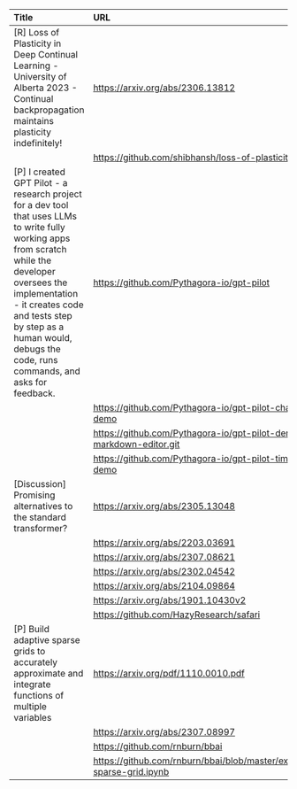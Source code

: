 | Title                                                                                                                                                                                                                                                                                 | URL                                                                     |   Score | Date                |
|:--------------------------------------------------------------------------------------------------------------------------------------------------------------------------------------------------------------------------------------------------------------------------------------|:------------------------------------------------------------------------|--------:|:--------------------|
| [R] Loss of Plasticity in Deep Continual Learning - University of Alberta 2023 - Continual backpropagation maintains plasticity indefinitely!                                                                                                                                         | https://arxiv.org/abs/2306.13812                                        |     139 | 2023-08-29 18:32:58 |
|                                                                                                                                                                                                                                                                                       | https://github.com/shibhansh/loss-of-plasticity                         |         |                     |
| [P] I created GPT Pilot - a research project for a dev tool that uses LLMs to write fully working apps from scratch while the developer oversees the implementation - it creates code and tests step by step as a human would, debugs the code, runs commands, and asks for feedback. | https://github.com/Pythagora-io/gpt-pilot                               |     112 | 2023-08-30 14:46:07 |
|                                                                                                                                                                                                                                                                                       | https://github.com/Pythagora-io/gpt-pilot-chat-app-demo                 |         |                     |
|                                                                                                                                                                                                                                                                                       | https://github.com/Pythagora-io/gpt-pilot-demo-markdown-editor.git      |         |                     |
|                                                                                                                                                                                                                                                                                       | https://github.com/Pythagora-io/gpt-pilot-timer-app-demo                |         |                     |
| [Discussion] Promising alternatives to the standard transformer?                                                                                                                                                                                                                      | https://arxiv.org/abs/2305.13048                                        |      54 | 2023-08-29 16:33:45 |
|                                                                                                                                                                                                                                                                                       | https://arxiv.org/abs/2203.03691                                        |         |                     |
|                                                                                                                                                                                                                                                                                       | https://arxiv.org/abs/2307.08621                                        |         |                     |
|                                                                                                                                                                                                                                                                                       | https://arxiv.org/abs/2302.04542                                        |         |                     |
|                                                                                                                                                                                                                                                                                       | https://arxiv.org/abs/2104.09864                                        |         |                     |
|                                                                                                                                                                                                                                                                                       | https://arxiv.org/abs/1901.10430v2                                      |         |                     |
|                                                                                                                                                                                                                                                                                       | https://github.com/HazyResearch/safari                                  |         |                     |
| [P] Build adaptive sparse grids to accurately approximate and integrate functions of multiple variables                                                                                                                                                                               | https://arxiv.org/pdf/1110.0010.pdf                                     |      43 | 2023-08-29 15:19:44 |
|                                                                                                                                                                                                                                                                                       | https://arxiv.org/abs/2307.08997                                        |         |                     |
|                                                                                                                                                                                                                                                                                       | https://github.com/rnburn/bbai                                          |         |                     |
|                                                                                                                                                                                                                                                                                       | https://github.com/rnburn/bbai/blob/master/example/13-sparse-grid.ipynb |         |                     |
